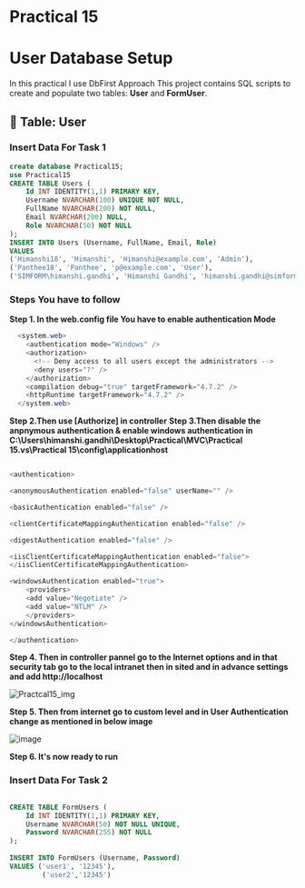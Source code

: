 # Practical 15
# User Database Setup
In this practical I use DbFirst Approach
This project contains SQL scripts to create and populate two tables: **User** and **FormUser**.

## 📌 Table: User

### **Insert Data For Task 1**
```sql
create database Practical15;
use Practical15
CREATE TABLE Users (
    Id INT IDENTITY(1,1) PRIMARY KEY,
    Username NVARCHAR(100) UNIQUE NOT NULL,
    FullName NVARCHAR(200) NOT NULL,
    Email NVARCHAR(200) NULL,
    Role NVARCHAR(50) NOT NULL
);
INSERT INTO Users (Username, FullName, Email, Role)
VALUES 
('Himanshi18', 'Himanshi', 'Himanshi@example.com', 'Admin'),
('Panthee18', 'Panthee', 'p@example.com', 'User'),
('SIMFORM\himanshi.gandhi', 'Himanshi Gandhi', 'himanshi.gandhi@simformsolutions.com', 'Admin');
```
### **Steps You have to follow**
**Step 1. In the web.config file You have to enable authentication Mode**
```csharp
  <system.web>
    <authentication mode="Windows" />
    <authorization>
      <!-- Deny access to all users except the administrators -->
      <deny users="?" />
    </authorization>
    <compilation debug="true" targetFramework="4.7.2" />
    <httpRuntime targetFramework="4.7.2" />
  </system.web>
```
**Step 2.Then use [Authorize] in controller**
**Step 3.Then disable the anpnymous authentication & enable windows authentication in C:\Users\himanshi.gandhi\Desktop\Practical\MVC\Practical 15\.vs\Practical 15\config\applicationhost** 
```csharp

<authentication>

<anonymousAuthentication enabled="false" userName="" />

<basicAuthentication enabled="false" />

<clientCertificateMappingAuthentication enabled="false" />

<digestAuthentication enabled="false" />

<iisClientCertificateMappingAuthentication enabled="false">
</iisClientCertificateMappingAuthentication>

<windowsAuthentication enabled="true">
    <providers>
	<add value="Negotiate" />
	<add value="NTLM" />
    </providers>
</windowsAuthentication>

</authentication>
```
**Step 4. Then in controller pannel go to the Internet options and in that security tab go to the local intranet then in sited and in advance settings and add http://localhost**

![Practcal15_img](https://github.com/user-attachments/assets/a327403a-4cf3-4022-a5e0-241ab23332d9)

**Step 5. Then from internet go to custom level and in User Authentication change as mentioned in below image**

![image](https://github.com/user-attachments/assets/2cfdad2e-634a-49d2-ade8-d872a2dd9760)

**Step 6. It's now ready to run**

### **Insert Data For Task 2**
```sql

CREATE TABLE FormUsers (
    Id INT IDENTITY(1,1) PRIMARY KEY,
    Username NVARCHAR(50) NOT NULL UNIQUE,
    Password NVARCHAR(255) NOT NULL
);
	
INSERT INTO FormUsers (Username, Password)
VALUES ('user1', '12345'),
		('user2','12345')

```

